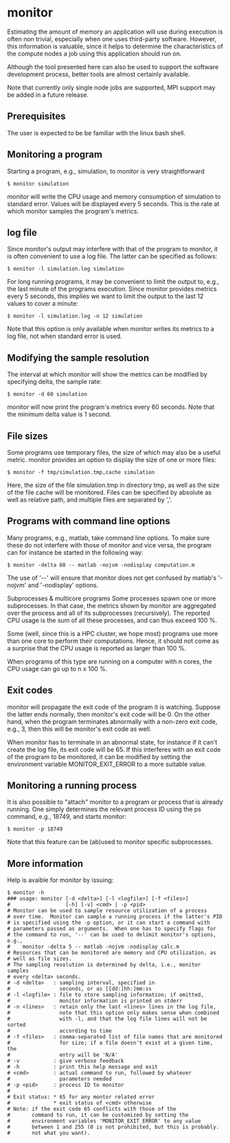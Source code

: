 monitor
=======

Estimating the amount of memory an application will use during execution is often non trivial, especially when one uses third-party software. However, this information is valuable, since it helps to determine the characteristics of the compute nodes a job using this application should run on.

Although the tool presented here can also be used to support the software development process, better tools are almost certainly available.

Note that currently only single node jobs are supported, MPI support may be added in a future release.

Prerequisites
-------------
The user is expected to be be familiar with the linux bash shell.

Monitoring a program
--------------------
Starting a program, e.g., simulation, to monitor is very straightforward
```
$ monitor simulation
```
monitor will write the CPU usage and memory consumption of simulation to standard error.  Values will be displayed every 5 seconds.  This is the rate at which monitor samples the program's metrics.

log file
--------
Since monitor's output may interfere with that of the program to monitor, it is often convenient to use a log file.  The latter can be specified as follows:
```
$ monitor -l simulation.log simulation
```
For long running programs, it may be convenient to limit the output to, e.g., the last minute of the programs execution.  Since monitor provides metrics every 5 seconds, this implies we want to limit the output to the last 12 values to cover a minute:
```
$ monitor -l simulation.log -n 12 simulation
```
Note that this option is only available when monitor writes its metrics to a log file, not when standard error is used.

Modifying the sample resolution
-------------------------------
The interval at which monitor will show the metrics can be modified by specifying delta, the sample rate:
```
$ monitor -d 60 simulation
```
monitor will now print the program's metrics every 60 seconds.  Note that the minimum delta value is 1 second.

File sizes
----------
Some programs use temporary files, the size of which may also be a useful metric.  monitor provides an option to display the size of one or more files:
```
$ monitor -f tmp/simulation.tmp,cache simulation
```
Here, the size of the file simulation.tmp in directory tmp, as well as the size of the file cache will be monitored. Files can be specified by absolute as well as relative path, and multiple files are separated by ','.

Programs with command line options
----------------------------------
Many programs, e.g., matlab, take command line options.  To make sure these do not interfere with those of monitor and vice versa, the program can for instance be started in the following way:
```
$ monitor -delta 60 -- matlab -nojvm -nodisplay computation.m
```
The use of '--' will ensure that monitor does not get confused by matlab's '-nojvm' and '-nodisplay' options.

Subprocesses & multicore programs
Some processes spawn one or more subprocesses.  In that case, the metrics shown by monitor are aggregated over the process and all of its subprocesses (recursively).  The reported CPU usage is the sum of all these processes, and can thus exceed 100 %.

Some (well, since this is a HPC cluster, we hope most) programs use more than one core to perform their computations.  Hence, it should not come as a surprise that the CPU usage is reported as larger than 100 %.

When programs of this type are running on a computer with n cores, the CPU usage can go up to n x 100 %.

Exit codes
----------
monitor will propagate the exit code of the program it is watching.  Suppose the latter ends normally, then monitor's exit code will be 0.  On the other hand, when the program terminates abnormally with a non-zero exit code, e.g., 3, then this will be monitor's exit code as well.

When monitor has  to terminate in an abnormal state, for instance if it can't create the log file, its exit code will be 65.  If this interferes with an exit code of the program to be monitored, it can be modified by setting the environment variable MONITOR_EXIT_ERROR to a more suitable value.

Monitoring a running process
----------------------------
It is also possible to "attach" monitor to a program or process that is already running.  One simply determines the relevant process ID using the ps command, e.g., 18749, and starts monitor:

```
$ monitor -p 18749
```
Note that this feature can be (ab)used to monitor specific subprocesses.

More information
----------------
Help is avaible for monitor by issuing:
```
$ monitor -h
### usage: monitor [-d <delta>] [-l <logfile>] [-f <files>]
#                  [-h] [-v] <cmd> | -p <pid>
# Monitor can be used to sample resource utilization of a process
# over time.  Monitor can sample a running process if the latter's PID
# is specified using the -p option, or it can start a command with
# parameters passed as arguments.  When one has to specify flags for
# the command to run, '--' can be used to delimit monitor's options, e.g.,
#    monitor -delta 5 -- matlab -nojvm -nodisplay calc.m
# Resources that can be monitored are memory and CPU utilization, as
# well as file sizes.
# The sampling resolution is determined by delta, i.e., monitor samples
# every <delta> seconds.
# -d <delta>   : sampling interval, specified in
#                seconds, or as [[dd:]hh:]mm:ss
# -l <logfile> : file to store sampling information; if omitted,
#                monitor information is printed on stderr
# -n <lines>   : retain only the last <lines> lines in the log file,
#                note that this option only makes sense when combined
#                with -l, and that the log file lines will not be sorted
#                according to time
# -f <files>   : comma-separated list of file names that are monitored
#                for size; if a file doesn't exist at a given time, the
#                entry will be 'N/A'
# -v           : give verbose feedback
# -h           : print this help message and exit
# <cmd>        : actual command to run, followed by whatever
#                parameters needed
# -p <pid>     : process ID to monitor
#
# Exit status: * 65 for any montor related error
#              * exit status of <cmd> otherwise
# Note: if the exit code 65 conflicts with those of the
#       command to run, it can be customized by setting the
#       environment variables 'MONITOR_EXIT_ERROR' to any value
#       between 1 and 255 (0 is not prohibited, but this is probably.
#       not what you want).
```

